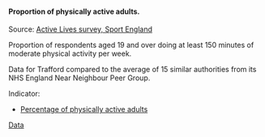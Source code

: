 #### Proportion of physically active adults.

Source: <a href="https://www.sportengland.org/know-your-audience/data/active-lives" target="_blank">Active Lives survey, Sport England</a>

Proportion of respondents aged 19 and over doing at least 150 minutes of moderate physical activity per week.

Data for Trafford compared to the average of 15 similar authorities from its NHS England Near Neighbour Peer Group.
 
Indicator:

* <a href="https://fingertips.phe.org.uk/search/93014#page/6/gid" target="_blank"> Percentage of physically active adults </a>

<a href="https://www.trafforddatalab.io/trafford_themes/data/health/active_adults.csv" aria-label="Download the data" class="downloadButton" target="_blank" download>Data <span class="fas fa-download"></span></a>